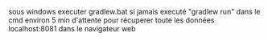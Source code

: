 
sous windows
executer gradlew.bat si jamais executé
"gradlew run" dans le cmd
environ 5 min d'attente pour récuperer toute les données
localhost:8081 dans le navigateur web
